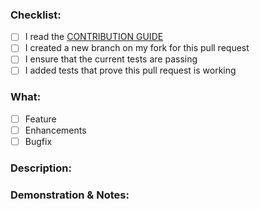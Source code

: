 <!--
Thank you for your interest in contributing to 
TallStackUI. Please, fill in the form below 
correctly. This will help us to understand your PR.
-->

### Checklist:

- [ ] I read the [CONTRIBUTION GUIDE](https://tallstackui.com/docs/contribution)
- [ ] I created a new branch on my fork for this pull request 
- [ ] I ensure that the current tests are passing
- [ ] I added tests that prove this pull request is working

<!-- WARNING! The pull request may be disapproved 
if you haven't created a new branch on your fork. -->

### What:

- [ ] Feature
- [ ] Enhancements
- [ ] Bugfix

### Description:

<!-- Describe your PR, which more details as possible. -->

### Demonstration & Notes:

<!-- Insert a demonstration about the changes or 
the features (image, gif or video), and also
add any notes that you think are important.  -->
